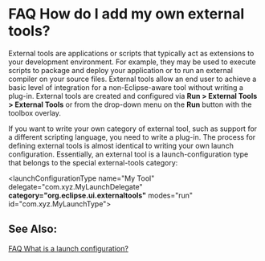 

FAQ How do I add my own external tools?
=======================================

  

External tools are applications or scripts that typically act as extensions to your development environment. For example, they may be used to execute scripts to package and deploy your application or to run an external compiler on your source files. External tools allow an end user to achieve a basic level of integration for a non-Eclipse-aware tool without writing a plug-in. External tools are created and configured via **Run > External Tools > External Tools** or from the drop-down menu on the **Run** button with the toolbox overlay.

If you want to write your own category of external tool, such as support for a different scripting language, you need to write a plug-in. The process for defining external tools is almost identical to writing your own launch configuration. Essentially, an external tool is a launch-configuration type that belongs to the special external-tools category:

  <launchConfigurationType
     name="My Tool"
     delegate="com.xyz.MyLaunchDelegate"
     **category="org.eclipse.ui.externaltools"**
     modes="run"
     id="com.xyz.MyLaunchType">
  </launchConfigurationType>

  

See Also:
---------

[FAQ What is a launch configuration?](./FAQ_What_is_a_launch_configuration.md "FAQ What is a launch configuration?")

